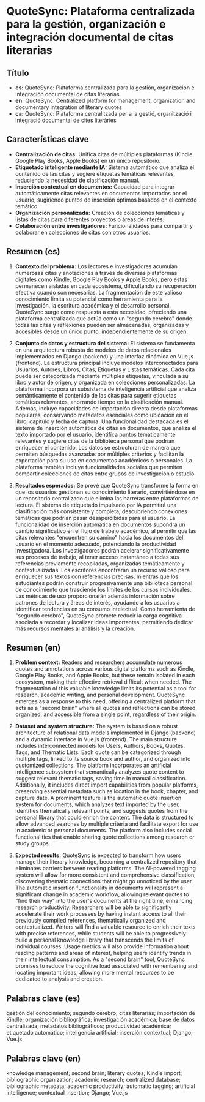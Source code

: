 # QuoteSync: Plataforma centralizada para la gestión, organización e integración documental de citas literarias

## Título
- **es:** QuoteSync: Plataforma centralizada para la gestión, organización e integración documental de citas literarias
- **en:** QuoteSync: Centralized platform for management, organization and documentary integration of literary quotes
- **ca:** QuoteSync: Plataforma centralitzada per a la gestió, organització i integració documental de cites literàries

## Características clave
- **Centralización de citas:** Unifica citas de múltiples plataformas (Kindle, Google Play Books, Apple Books) en un único repositorio.
- **Etiquetado inteligente mediante IA:** Sistema automático que analiza el contenido de las citas y sugiere etiquetas temáticas relevantes, reduciendo la necesidad de clasificación manual.
- **Inserción contextual en documentos:** Capacidad para integrar automáticamente citas relevantes en documentos importados por el usuario, sugiriendo puntos de inserción óptimos basados en el contexto temático.
- **Organización personalizada:** Creación de colecciones temáticas y listas de citas para diferentes proyectos o áreas de interés.
- **Colaboración entre investigadores:** Funcionalidades para compartir y colaborar en colecciones de citas con otros usuarios.

## Resumen (es)

1. **Contexto del problema:**
   Los lectores e investigadores acumulan numerosas citas y anotaciones a través de diversas plataformas digitales como Kindle, Google Play Books y Apple Books, pero estas permanecen aisladas en cada ecosistema, dificultando su recuperación efectiva cuando son necesarias. La fragmentación de este valioso conocimiento limita su potencial como herramienta para la investigación, la escritura académica y el desarrollo personal. QuoteSync surge como respuesta a esta necesidad, ofreciendo una plataforma centralizada que actúa como un "segundo cerebro" donde todas las citas y reflexiones pueden ser almacenadas, organizadas y accesibles desde un único punto, independientemente de su origen.

2. **Conjunto de datos y estructura del sistema:**
   El sistema se fundamenta en una arquitectura robusta de modelos de datos relacionales implementados en Django (backend) y una interfaz dinámica en Vue.js (frontend). La estructura principal incluye modelos interconectados para Usuarios, Autores, Libros, Citas, Etiquetas y Listas temáticas. Cada cita puede ser categorizada mediante múltiples etiquetas, vinculada a su libro y autor de origen, y organizada en colecciones personalizadas. La plataforma incorpora un subsistema de inteligencia artificial que analiza semánticamente el contenido de las citas para sugerir etiquetas temáticas relevantes, ahorrando tiempo en la clasificación manual. Además, incluye capacidades de importación directa desde plataformas populares, conservando metadatos esenciales como ubicación en el libro, capítulo y fecha de captura. Una funcionalidad destacada es el sistema de inserción automática de citas en documentos, que analiza el texto importado por el usuario, identifica puntos temáticamente relevantes y sugiere citas de la biblioteca personal que podrían enriquecer el contenido. Los datos se estructuran de manera que permiten búsquedas avanzadas por múltiples criterios y facilitan la exportación para su uso en documentos académicos o personales. La plataforma también incluye funcionalidades sociales que permiten compartir colecciones de citas entre grupos de investigación o estudio.

3. **Resultados esperados:**
   Se prevé que QuoteSync transforme la forma en que los usuarios gestionan su conocimiento literario, convirtiéndose en un repositorio centralizado que elimina las barreras entre plataformas de lectura. El sistema de etiquetado impulsado por IA permitirá una clasificación más consistente y completa, descubriendo conexiones temáticas que podrían pasar desapercibidas para el usuario. La funcionalidad de inserción automática en documentos supondrá un cambio significativo en el flujo de trabajo académico, al permitir que las citas relevantes "encuentren su camino" hacia los documentos del usuario en el momento adecuado, potenciando la productividad investigadora. Los investigadores podrán acelerar significativamente sus procesos de trabajo, al tener acceso instantáneo a todas sus referencias previamente recopiladas, organizadas temáticamente y contextualizadas. Los escritores encontrarán un recurso valioso para enriquecer sus textos con referencias precisas, mientras que los estudiantes podrán construir progresivamente una biblioteca personal de conocimiento que trasciende los límites de los cursos individuales. Las métricas de uso proporcionarán además información sobre patrones de lectura y áreas de interés, ayudando a los usuarios a identificar tendencias en su consumo intelectual. Como herramienta de "segundo cerebro", QuoteSync promete reducir la carga cognitiva asociada a recordar y localizar ideas importantes, permitiendo dedicar más recursos mentales al análisis y la creación.

## Resumen (en)

1. **Problem context:**
   Readers and researchers accumulate numerous quotes and annotations across various digital platforms such as Kindle, Google Play Books, and Apple Books, but these remain isolated in each ecosystem, making their effective retrieval difficult when needed. The fragmentation of this valuable knowledge limits its potential as a tool for research, academic writing, and personal development. QuoteSync emerges as a response to this need, offering a centralized platform that acts as a "second brain" where all quotes and reflections can be stored, organized, and accessible from a single point, regardless of their origin.

2. **Dataset and system structure:**
   The system is based on a robust architecture of relational data models implemented in Django (backend) and a dynamic interface in Vue.js (frontend). The main structure includes interconnected models for Users, Authors, Books, Quotes, Tags, and Thematic Lists. Each quote can be categorized through multiple tags, linked to its source book and author, and organized into customized collections. The platform incorporates an artificial intelligence subsystem that semantically analyzes quote content to suggest relevant thematic tags, saving time in manual classification. Additionally, it includes direct import capabilities from popular platforms, preserving essential metadata such as location in the book, chapter, and capture date. A prominent feature is the automatic quote insertion system for documents, which analyzes text imported by the user, identifies thematically relevant points, and suggests quotes from the personal library that could enrich the content. The data is structured to allow advanced searches by multiple criteria and facilitate export for use in academic or personal documents. The platform also includes social functionalities that enable sharing quote collections among research or study groups.

3. **Expected results:**
   QuoteSync is expected to transform how users manage their literary knowledge, becoming a centralized repository that eliminates barriers between reading platforms. The AI-powered tagging system will allow for more consistent and comprehensive classification, discovering thematic connections that might go unnoticed by the user. The automatic insertion functionality in documents will represent a significant change in academic workflow, allowing relevant quotes to "find their way" into the user's documents at the right time, enhancing research productivity. Researchers will be able to significantly accelerate their work processes by having instant access to all their previously compiled references, thematically organized and contextualized. Writers will find a valuable resource to enrich their texts with precise references, while students will be able to progressively build a personal knowledge library that transcends the limits of individual courses. Usage metrics will also provide information about reading patterns and areas of interest, helping users identify trends in their intellectual consumption. As a "second brain" tool, QuoteSync promises to reduce the cognitive load associated with remembering and locating important ideas, allowing more mental resources to be dedicated to analysis and creation.

## Palabras clave (es)
gestión del conocimiento; segundo cerebro; citas literarias; importación de Kindle; organización bibliográfica; investigación académica; base de datos centralizada; metadatos bibliográficos; productividad académica; etiquetado automático; inteligencia artificial; inserción contextual; Django; Vue.js

## Palabras clave (en)
knowledge management; second brain; literary quotes; Kindle import; bibliographic organization; academic research; centralized database; bibliographic metadata; academic productivity; automatic tagging; artificial intelligence; contextual insertion; Django; Vue.js 